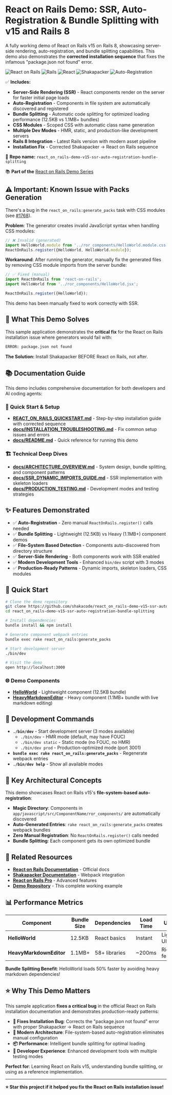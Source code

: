 # React on Rails Demo: SSR, Auto-Registration & Bundle Splitting with v15 and Rails 8

A fully working demo of React on Rails v15 on Rails 8, showcasing server-side rendering, auto-registration, and bundle splitting capabilities. This demo also demonstrates the **corrected installation sequence** that fixes the infamous "package.json not found" error.

![React on Rails](https://img.shields.io/badge/React%20on%20Rails-15.0-blue)
![Rails](https://img.shields.io/badge/Rails-8.0.1-red)
![React](https://img.shields.io/badge/React-19.1.1-61DAFB)
![Shakapacker](https://img.shields.io/badge/Shakapacker-8.3.0-green)
![Auto-Registration](https://img.shields.io/badge/Auto--Registration-✅-brightgreen)

✅ **Includes:**
- **Server-Side Rendering (SSR)** - React components render on the server for faster initial page loads
- **Auto-Registration** - Components in file system are automatically discovered and registered
- **Bundle Splitting** - Automatic code splitting for optimized loading performance (12.5KB vs 1.1MB+ bundles)
- **CSS Modules** - Scoped CSS with automatic class name generation
- **Multiple Dev Modes** - HMR, static, and production-like development servers
- **Rails 8 Integration** - Latest Rails version with modern asset pipeline
- **Installation Fix** - Corrected Shakapacker → React on Rails sequence

📂 **Repo name:** `react_on_rails-demo-v15-ssr-auto-registration-bundle-splitting`

📚 **Part of the** [React on Rails Demo Series](https://github.com/shakacode?tab=repositories&q=react_on_rails-demo)

## ⚠️ Important: Known Issue with Packs Generation

There's a bug in the `react_on_rails:generate_packs` task with CSS modules (see [#1768](https://github.com/shakacode/react_on_rails/issues/1768)).

**Problem**: The generator creates invalid JavaScript syntax when handling CSS modules:
```javascript
// ❌ Invalid (generated)
import HelloWorld.module from '../ror_components/HelloWorld.module.css';
ReactOnRails.register({HelloWorld, HelloWorld.module});
```

**Workaround**: After running the generator, manually fix the generated files by removing CSS module imports from the server bundle:

```javascript
// ✅ Fixed (manual)
import ReactOnRails from 'react-on-rails';
import HelloWorld from '../ror_components/HelloWorld.jsx';

ReactOnRails.register({HelloWorld});
```

This demo has been manually fixed to work correctly with SSR.

## 🎯 What This Demo Solves

This sample application demonstrates the **critical fix** for the React on Rails installation issue where generators would fail with:

```bash
ERROR: package.json not found
```

**The Solution:** Install Shakapacker BEFORE React on Rails, not after.

## 📚 Documentation Guide

This demo includes comprehensive documentation for both developers and AI coding agents:

### 🚀 Quick Start & Setup
- **[REACT_ON_RAILS_QUICKSTART.md](./REACT_ON_RAILS_QUICKSTART.md)** - Step-by-step installation guide with corrected sequence
- **[docs/INSTALLATION_TROUBLESHOOTING.md](./docs/INSTALLATION_TROUBLESHOOTING.md)** - Fix common setup issues and errors
- **[docs/README.md](./docs/README.md)** - Quick reference for running this demo

### 🏗️ Technical Deep Dives
- **[docs/ARCHITECTURE_OVERVIEW.md](./docs/ARCHITECTURE_OVERVIEW.md)** - System design, bundle splitting, and component patterns
- **[docs/SSR_DYNAMIC_IMPORTS_GUIDE.md](./docs/SSR_DYNAMIC_IMPORTS_GUIDE.md)** - SSR implementation with skeleton loaders
- **[docs/PRODUCTION_TESTING.md](./docs/PRODUCTION_TESTING.md)** - Development modes and testing strategies

## ✨ Features Demonstrated

- ✅ **Auto-Registration** - Zero manual `ReactOnRails.register()` calls needed
- ✅ **Bundle Splitting** - Lightweight (12.5KB) vs Heavy (1.1MB+) component demos
- ✅ **File-System Based Detection** - Components auto-discovered from directory structure
- ✅ **Server-Side Rendering** - Both components work with SSR enabled
- ✅ **Modern Development Tools** - Enhanced `bin/dev` script with 3 modes
- ✅ **Production-Ready Patterns** - Dynamic imports, skeleton loaders, CSS modules

## 🚀 Quick Start

```bash
# Clone the demo repository
git clone https://github.com/shakacode/react_on_rails-demo-v15-ssr-auto-registration-bundle-splitting.git
cd react_on_rails-demo-v15-ssr-auto-registration-bundle-splitting

# Install dependencies
bundle install && npm install

# Generate component webpack entries
bundle exec rake react_on_rails:generate_packs

# Start development server
./bin/dev

# Visit the demo
open http://localhost:3000
```

### 🌐 Demo Components

- **[HelloWorld](http://localhost:3000)** - Lightweight component (12.5KB bundle)
- **[HeavyMarkdownEditor](http://localhost:3000/heavy_markdown_editor)** - Heavy component (1.1MB+ bundle with live markdown editing)

## 🔧 Development Commands

- **`./bin/dev`** - Start development server (3 modes available)
  - `./bin/dev` - HMR mode (default, may have FOUC)
  - `./bin/dev static` - Static mode (no FOUC, no HMR) 
  - `./bin/dev prod` - Production-optimized mode (port 3001)
- **`bundle exec rake react_on_rails:generate_packs`** - Regenerate webpack entries
- **`./bin/dev help`** - Show all available modes

## 🎯 Key Architectural Concepts

This demo showcases React on Rails v15's **file-system-based auto-registration**:

- **Magic Directory**: Components in `app/javascript/src/ComponentName/ror_components/` are automatically discovered
- **Auto-Generated Entries**: `rake react_on_rails:generate_packs` creates webpack bundles
- **Zero Manual Registration**: No `ReactOnRails.register()` calls needed
- **Bundle Splitting**: Each component gets its own optimized bundle

## 🔗 Related Resources

- **[React on Rails Documentation](https://shakacode.gitbook.io/react-on-rails/)** - Official docs
- **[Shakapacker Documentation](https://github.com/shakacode/shakapacker)** - Webpack integration
- **[React on Rails Pro](https://www.shakacode.com/react-on-rails-pro)** - Advanced features
- **[Demo Repository](https://github.com/shakacode/react_on_rails-demo-v15-ssr-auto-registration-bundle-splitting)** - This complete working example

## 📊 Performance Metrics

| Component | Bundle Size | Dependencies | Load Time | Use Case |
|-----------|-------------|--------------|-----------|----------|
| **HelloWorld** | 12.5KB | React basics | Instant | Lightweight UI |
| **HeavyMarkdownEditor** | 1.1MB+ | 58+ libraries | ~200ms | Rich features |

**Bundle Splitting Benefit**: HelloWorld loads 50% faster by avoiding heavy markdown dependencies!

## ⭐ Why This Demo Matters

This sample application **fixes a critical bug** in the official React on Rails installation documentation and demonstrates production-ready patterns:

- **🐛 Fixes Installation Bug**: Corrects the "package.json not found" error with proper Shakapacker → React on Rails sequence
- **🚀 Modern Architecture**: File-system-based auto-registration eliminates manual configuration
- **📦 Performance**: Intelligent bundle splitting for optimal loading
- **🔧 Developer Experience**: Enhanced development tools with multiple testing modes

**Perfect for**: Learning React on Rails v15, understanding bundle splitting, or using as a reference implementation.

---

**⭐ Star this project if it helped you fix the React on Rails installation issue!**
